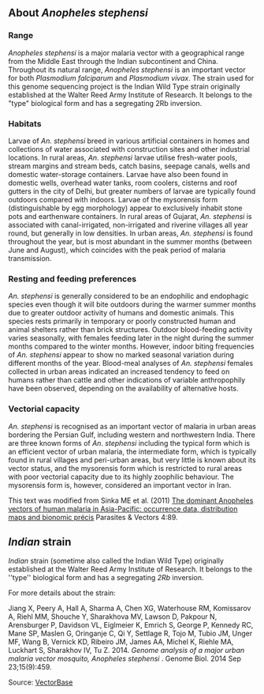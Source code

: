 About *Anopheles stephensi*
---------------------------

### Range

*Anopheles stephensi* is a major malaria vector with a geographical
range from the Middle East through the Indian subcontinent and China.
Throughout its natural range, *Anopheles* *stephensi* is an important
vector for both *Plasmodium* *falciparum* and *Plasmodium vivax*. The
strain used for this genome sequencing project is the Indian Wild Type
strain originally established at the Walter Reed Army Institute of
Research. It belongs to the \"type\" biological form and has a
segregating 2Rb inversion.

### Habitats

Larvae of *An. stephensi* breed in various artificial containers in
homes and collections of water associated with construction sites and
other industrial locations. In rural areas, *An*. *stephensi* larvae
utilise fresh-water pools, stream margins and stream beds, catch basins,
seepage canals, wells and domestic water-storage containers. Larvae have
also been found in domestic wells, overhead water tanks, room coolers,
cisterns and roof gutters in the city of Delhi, but greater numbers of
larvae are typically found outdoors compared with indoors. Larvae of the
mysorensis form (distinguishable by egg morphology) appear to
exclusively inhabit stone pots and earthenware containers. In rural
areas of Gujarat, *An. stephensi* is associated with canal-irrigated,
non-irrigated and riverine villages all year round, but generally in low
densities. In urban areas, *An. stephensi* is found throughout the year,
but is most abundant in the summer months (between June and August),
which coincides with the peak period of malaria transmission.

### Resting and feeding preferences

*An. stephensi* is generally considered to be an endophilic and
endophagic species even though it will bite outdoors during the warmer
summer months due to greater outdoor activity of humans and domestic
animals. This species rests primarily in temporary or poorly constructed
human and animal shelters rather than brick structures. Outdoor
blood-feeding activity varies seasonally, with females feeding later in
the night during the summer months compared to the winter months.
However, indoor biting frequencies of *An. stephensi* appear to show no
marked seasonal variation during different months of the year.
Blood-meal analyses of *An. stephensi* females collected in urban areas
indicated an increased tendency to feed on humans rather than cattle and
other indications of variable anthropophily have been observed,
depending on the availability of alternative hosts.

### Vectorial capacity

*An. stephensi* is recognised as an important vector of malaria in urban
areas bordering the Persian Gulf, including western and northwestern
India. There are three known forms of *An*. *stephensi* including the
typical form which is an efficient vector of urban malaria, the
intermediate form, which is typically found in rural villages and
peri-urban areas, but very little is known about its vector status, and
the mysorensis form which is restricted to rural areas with poor
vectorial capacity due to its highly zoophilic behaviour. The mysorensis
form is, however, considered an important vector in Iran.

This text was modified from Sinka ME et al. (2011) [The dominant
Anopheles vectors of human malaria in Asia-Pacific: occurrence data,
distribution maps and bionomic
précis](http://www.parasitesandvectors.com/content/4/1/89) Parasites &
Vectors 4:89.

*Indian* strain
---------------

*Indian* strain (sometime also called the Indian Wild Type) originally
established at the Walter Reed Army Institute of Research. It belongs to
the \'\'type\'\' biological form and has a segregating *2Rb* inversion.

For more details about the strain:

Jiang X, Peery A, Hall A, Sharma A, Chen XG, Waterhouse RM, Komissarov
A, Riehl MM, Shouche Y, Sharakhova MV, Lawson D, Pakpour N, Arensburger
P, Davidson VL, Eiglmeier K, Emrich S, George P, Kennedy RC, Mane SP,
Maslen G, Oringanje C, Qi Y, Settlage R, Tojo M, Tubio JM, Unger MF,
Wang B, Vernick KD, Ribeiro JM, James AA, Michel K, Riehle MA, Luckhart
S, Sharakhov IV, Tu Z. 2014. *Genome analysis of a major urban malaria
vector mosquito, Anopheles stephensi* . Genome Biol. 2014 Sep
23;15(9):459.

Source:
[VectorBase](https://www.vectorbase.org/organisms/anopheles-stephensi)
